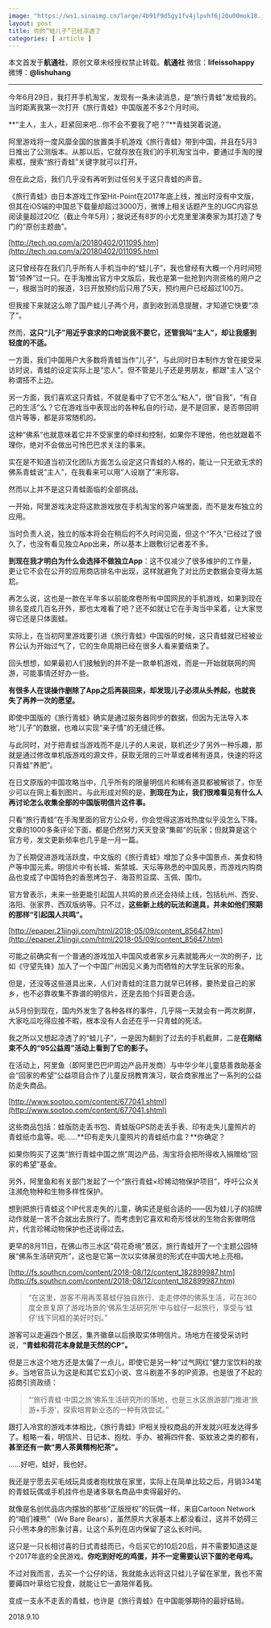 ```yaml
---
image: "https://ws1.sinaimg.cn/large/4b91f9d5gy1fv4jlpvhf6j20u00mok18.jpg"
layout: post
title: 你的“蛙儿子”已经凉透了
categories: [ article ]
---
```

本文首发于**航通社**，原创文章未经授权禁止转载。**航通社** 微信：**lifeissohappy** 微博：**@lishuhang**

---

今年6月29日，我打开手机淘宝，发现有一条未读消息，是“旅行青蛙”发给我的。当时距离我第一次打开《旅行青蛙》中国版差不多2个月时间。

**“主人，主人，赶紧回来吧…你不会不要我了吧？”**青蛙哭着说道。

阿里游戏将一度风靡全国的放置类手机游戏《旅行青蛙》带到中国，并且在5月3日推出了公测版本。从那以后，它就存放在我们的手机淘宝当中，要通过手淘的搜索框，搜索“旅行青蛙”关键字就可以打开。

但在此之后，我们几乎没有再听到过任何关于这只青蛙的声音。

《旅行青蛙》由日本游戏工作室Hit-Point在2017年底上线，推出时没有中文版，但其在iOS端的中国总下载量却超过3000万，微博上相关话题产生的UGC内容总阅读量超过20亿（截止今年5月）；据说还有8岁的小尤克里里演奏家为其打造了专门的“原创主题曲”。

[http://tech.qq.com/a/20180402/011095.htm](http://tech.qq.com/a/20180402/011095.htm)

这只曾经存在我们几乎所有人手机当中的“蛙儿子”，我也曾经有大概一个月时间短暂“领养”过一只。在手淘推出官方中文版后，我也是第一批抢到内测资格的用户之一，根据当时的报道，3日开放预约后只用了5天，预约用户已经超过100万。

但我接下来就这么晾了国产蛙儿子两个月，直到收到消息提醒，才知道它快要“凉了”。

然而，**这只“儿子”用近乎哀求的口吻说我不要它，还管我叫“主人”，却让我感到轻度的不适。**

一方面，我们中国用户大多数将青蛙当作“儿子”，与此同时日本制作方曾在接受采访时说，青蛙的设定实际上是“恋人”。但不管是儿子还是男朋友，都跟“主人”这个称谓搭不上边。

另一方面，我们喜欢这只青蛙，不就是看中了它不怎么“粘人”，很“自我”，“有自己的生活”么？它在游戏当中表现出的各种私自的行动，是不是回家，是否带回明信片等等，都是非常随机的。

这种“佛系”也就意味着它并不受家里的牵绊和控制，如果你不理他，他也就跟着不理你，绝对不会做出可怜巴巴求关注的事来。

实在是不知道当初汉化团队方面怎么设定这只青蛙的人格的，能让一只无欲无求的佛系青蛙说“主人”，在我看来可以用“人设崩了”来形容。

然而以上并不是这只青蛙面临的全部挑战。

一开始，阿里游戏决定将这款游戏放在手机淘宝的客户端里面，而不是发布独立的应用。

当时负责人说，独立的版本将会在稍后的不久时间见面，但这个“不久”已经过了很久了，也没有看见独立App出来，所以基本上跟敷衍记者差不多。

**到现在我才明白为什么会选择不做独立App**：这不仅减少了很多维护的工作量，更让它不会在公开的应用商店排名中出现，这样就避免了对比历史数据会变得太尴尬。

再怎么说，这也是一款在半年多以前能席卷所有中国网民的手机游戏，如果到现在排名变成几百名开外，那也太难看了吧？还不如就让它在手淘当中呆着，让大家觉得它还是只体面蛙。

实际上，在当初阿里游戏要引进《旅行青蛙》中国版的时候，这只青蛙就已经被业界公认为开始过气了，它的生命周期已经在很多人看来要结束了。

回头想想，如果最初人们接触到的并不是一款单机游戏，而是一开始就联网的网游，可能事情还好办一些。

**有很多人在误操作删除了App之后再装回来，却发现儿子必须从头养起，也就丧失了再养一次的愿望。**

即使中国版的《旅行青蛙》确实是通过服务器同步的数据，但因为无法导入本地“儿子”的数据，也难以实现“亲子情”的无缝迁移。

与此同时，对于把青蛙当游戏而不是儿子的人来说，联机还少了另外一种乐趣，那就是通过修改单机版游戏的源文件，获取无限的三叶草或者稀有道具，快速的将这只青蛙“养肥”。

在日文原版的中国攻略当中，几乎所有的限量明信片和稀有道具都被解锁了，你至少可以在网上看到图片。与此形成对照的是，**到现在为止，我们很难看见有什么人再讨论怎么收集全部的中国版明信片这件事。**

只看“旅行青蛙”在手淘里面的官方公众号，你会觉得这游戏热度似乎没怎么下降。文章的1000多条评论下面，都是仍然努力天天登录“集邮”的玩家；但就算是这个官方号，发文更新频率也几乎是一月一篇。

为了长期促进游戏活跃度，中文版的《旅行青蛙》增加了众多中国景点、美食和特产等中国元素。明信片中有长城、紫禁城、天坛等熟悉的中国风景，而游戏内购商品也变成了中国特色的香葱烤包子、海苔煎豆腐、玉佩、围巾。

官方曾表示，未来一些更能引起国人共鸣的景点还会持续上线，包括杭州、西安、洛阳、张家界、西双版纳等。只不过，**这些新上线的玩法和道具，并未如他们预期的那样“引起国人共鸣”。**

[http://epaper.21jingji.com/html/2018-05/09/content_85647.htm](http://epaper.21jingji.com/html/2018-05/09/content_85647.htm)

可能之前确实有一个普通的游戏加入中国风或者家乡元素就能再火一次的例子，比如《守望先锋》加入了一个中国广州因见义勇为而牺牲的大学生玩家的形象。

但是，还没等这些道具出来，人们对青蛙的注意力就早已转移，要热爱自己的家乡，也不必靠收集不靠谱的明信片，还是去拍个抖音更合适。

从5月份到现在，国内外发生了各种各样的事件，几乎隔一天就会有一两次刷屏，大家吃瓜吃得应接不暇，根本没有人会还在乎一只青蛙的死活。

我之所以又想起凉透了的“蛙儿子”，一是因为翻到了过去的手机截屏，二是**在刚结束不久的“95公益周”活动上看到了它的影子。**

在活动上，阿里鱼（即阿里巴巴IP周边产品开发商）与中华少年儿童慈善救助基金会“回家的希望”公益项目合作了儿童反拐教育演习，联合商家推出了一系列的公益防走失商品。

[http://www.sootoo.com/content/677041.shtml](http://www.sootoo.com/content/677041.shtml)

这些商品包括：蛙版防走丢书包、青蛙版GPS防走丢手表、印有走失儿童照片的青蛙纸巾盒等。呃……**印有走失儿童照片的青蛙纸巾盒？**你确定？

如果你购买了这类“旅行青蛙中国之旅”周边产品，淘宝将会把所得收入捐赠给“回家的希望”基金。

另外，阿里鱼和有关部门发起了一个“旅行青蛙×珍稀动物保护项目”，呼吁公众关注濒危物种和生物多样性保护。

想到把旅行青蛙这个IP代言走失的儿童，确实还是挺合适的——因为蛙儿子的招牌动作就是一言不合就出去旅行了。而考虑到它喜欢和奇形怪状的生物合影做明信片，代言珍稀动物保护也还说得过去。

更早的8月11日，在佛山市三水区“荷花奇境”景区，旅行青蛙开了一个主题公园特展“佛系生活研究所”，这也是它第一次以实体展览的形式在中国大地上亮相。

[http://fs.southcn.com/content/2018-08/12/content_182899987.htm](http://fs.southcn.com/content/2018-08/12/content_182899987.htm)

> “在这里，游客不用再羡慕蛙仔独自旅行、走走停停的佛系生活，可在360度全景复原了游戏场景的‘佛系生活研究所’中与蛙仔一起旅行，享受与‘蛙仔’线下同框的美好时刻。”

游客可以走遍四个景区，集齐徽章以后换取实体明信片。场地方在接受采访时说，**“青蛙和荷花本身就是天然的CP”。**

但是三水这个地方还是太偏了一点儿，即使它是另一种“过气网红”健力宝饮料的故乡。当地官员认为这是和其它玄幻小说、宫斗剧差不多的IP资源，也是很了不起的招商引资政绩：

> “‘旅行青蛙·中国之旅’佛系生活研究所的落地，也是三水区旅游部门推进‘旅游+手游’，探索培育新业态的一种有效尝试。”

跟打入冷宫的游戏本体相比，《旅行青蛙》IP相关授权商品的开发就兴旺发达得多了。粗略一看，明信片、日记本、抱枕、手办、被褥四件套、驱蚊液之类的都有，**甚至还有一款“男人茶黄精枸杞茶”。**

……好吧，蛙好，我也好。

我还是宁愿去买毛绒玩具或者抱枕放在家里，实际上在简单比较之后，月销334笔的青蛙玩偶或手机挂件也是诸多联名商品中卖得最好的。

就像是名创优品店内摆放的那些“正版授权”的玩偶一样，来自Cartoon Network的“咱们裸熊”（We Bare Bears），虽然原片大家基本上都没看过，这并不妨碍三只小熊本身的形象讨喜，让这个系列在店内保留了这么长时间。

这只是一只长相讨喜的日式青蛙而已，今后买它的10后20后，并不需要知道这是个2017年底的全民游戏。**你吃到好吃的鸡蛋，并不一定需要认识下蛋的老母鸡。**

不过对我而言，去买一个公仔的话，我就能永远将这只蛙儿子留在家里，我也不需要薅四叶草给它投食，就能让它一直陪伴着我。

变成一支永不走丢的青蛙，也许是《旅行青蛙》在中国能够期待的最好结局。



2018.9.10